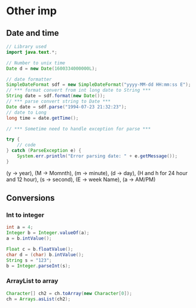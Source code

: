 # Other imp

## Date and time

```java
// Library used
import java.text.*;

// Number to unix time
Date d = new Date(1600334000000L);

// date formatter
SimpleDateFormat sdf = new SimpleDateFormat("yyyy-MM-dd HH:mm:ss E");
// *** format convert from int long date to String ***
String date = sdf.format(new Date());
// *** parse convert string to Date ***
Date date = sdf.parse("1994-07-23 21:32:23");
// date to Long
long time = date.getTime();

// *** Sometime need to handle exception for parse ***

try {
    // code
} catch (ParseException e) {
    System.err.println("Error parsing date: " + e.getMessage());
}

```

(y -> year), (M -> Momnth), (m -> minute), (d -> day), (H and h for 24 hour and 12 hour), (s -> second), (E -> week Name), (a -> AM/PM)

## Conversions

### Int to integer

```java
int a = 4;
Integer b = Integer.valueOf(a);
a = b.intValue();

Float c = b.floatValue();
char d = (char) b.intValue();
String s = "123";
b = Integer.parseInt(s);
```

### ArrayList to array

```java
Character[] ch2 = ch.toArray(new Character[0]);
ch = Arrays.asList(ch2);
```
